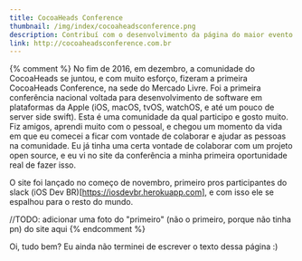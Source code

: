 ```yaml
---
title: CocoaHeads Conference
thumbnail: /img/index/cocoaheadsconference.png
description: Contribuí com o desenvolvimento da página do maior evento nacional voltado para o ecossistema Apple. Fiz a conversão de um site estático para uma página em compilada com o Jekyll e adicionei algumas features, como geração do json para o app e páginas para os vídeos das talks com espaço para transcrição
link: http://cocoaheadsconference.com.br
---
```

{% comment %}
No fim de 2016, em dezembro, a comunidade do CocoaHeads se juntou, e com muito esforço, fizeram a primeira CocoaHeads Conference, na sede do Mercado Livre. Foi a primeira conferência nacional voltada para desenvolvimento de software em plataformas da Apple (iOS, macOS, tvOS, watchOS, e até um pouco de server side swift). Esta é uma comunidade da qual participo e gosto muito. Fiz amigos, aprendi muito com o pessoal, e chegou um momento da vida em que eu comecei a ficar com vontade de colaborar e ajudar as pessoas na comunidade. Eu já tinha uma certa vontade de colaborar com um projeto open source, e eu vi no site da conferência a minha primeira oportunidade real de fazer isso.

O site foi lançado no começo de novembro, primeiro pros participantes do slack (iOS Dev BR)[https://iosdevbr.herokuapp.com], e com isso ele se espalhou para o resto do mundo.

//TODO: adicionar uma foto do "primeiro" (não o primeiro, porque não tinha pn) do site aqui
{% endcomment %}

Oi, tudo bem? Eu ainda não terminei de escrever o texto dessa página :)
